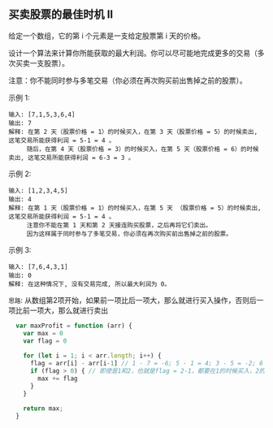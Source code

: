 ## 买卖股票的最佳时机 II

给定一个数组，它的第 i 个元素是一支给定股票第 i 天的价格。

设计一个算法来计算你所能获取的最大利润。你可以尽可能地完成更多的交易（多次买卖一支股票）。

注意：你不能同时参与多笔交易（你必须在再次购买前出售掉之前的股票）。

示例 1:
```
输入: [7,1,5,3,6,4]
输出: 7
解释: 在第 2 天（股票价格 = 1）的时候买入，在第 3 天（股票价格 = 5）的时候卖出, 这笔交易所能获得利润 = 5-1 = 4 。
     随后，在第 4 天（股票价格 = 3）的时候买入，在第 5 天（股票价格 = 6）的时候卖出, 这笔交易所能获得利润 = 6-3 = 3 。
```
示例 2:
```
输入: [1,2,3,4,5]
输出: 4
解释: 在第 1 天（股票价格 = 1）的时候买入，在第 5 天 （股票价格 = 5）的时候卖出, 这笔交易所能获得利润 = 5-1 = 4 。
     注意你不能在第 1 天和第 2 天接连购买股票，之后再将它们卖出。
     因为这样属于同时参与了多笔交易，你必须在再次购买前出售掉之前的股票。
```
示例 3:
```
输入: [7,6,4,3,1]
输出: 0
解释: 在这种情况下, 没有交易完成, 所以最大利润为 0。
```

`思路`: 从数组第2项开始，如果前一项比后一项大，那么就进行买入操作，否则后一项比前一项大，那么就进行卖出

```javascript
  var maxProfit = function (arr) {
    var max = 0
    var flag = 0
    
    for (let i = 1; i < arr.length; i++) {
      flag = arr[i] - arr[i-1] // 1 - 7 = -6; 5 - 1 = 4; 3 - 5 = -2; 6 -3 = 3; 4 - 6 = -2
      if (flag > 0) { // 即使是1和2，也就是flag = 2-1，都要在1的时候买入，2的时候卖出，赚取1块钱
        max += flag
      }
    }
    
    return max;
  }
```
